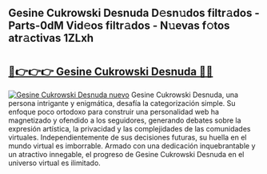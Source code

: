 ## Gesine Cukrowski Desnuda D𝚎sn𝚞dos filtr𝚊dos - Parts-0dM Vid𝚎os filtr𝚊dos - N𝚞evas f𝚘tos atr𝚊ctivas 1ZLxh

# <h2><a href="http://mb4ztw.tromn.icu/?c=Gesine+Cukrowski+Desnuda">🔗👉👉👉 Gesine Cukrowski Desnuda 🔗🔗</a></h2>

[![Gesine Cukrowski Desnuda nuevo](https://i.imgur.com/pEAQMta.gif)](http://mb4ztw.tromn.icu/?c=Gesine+Cukrowski+Desnuda)
Gesine Cukrowski Desnuda, una persona intrigante y enigmática, desafía la categorización simple. Su enfoque poco ortodoxo para construir una personalidad web ha magnetizado y ofendido a los seguidores, generando debates sobre la expresión artística, la privacidad y las complejidades de las comunidades virtuales. Independientemente de sus decisiones futuras, su huella en el mundo virtual es imborrable. Armado con una dedicación inquebrantable y un atractivo innegable, el progreso de Gesine Cukrowski Desnuda en el universo virtual es ilimitado.
